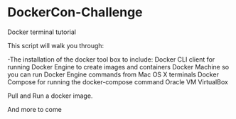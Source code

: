 # DockerCon-Challenge
Docker terminal tutorial


This script will walk you through:
  
  -The installation of the docker tool box to include:
    Docker CLI client for running Docker Engine to create images and containers
    Docker Machine so you can run Docker Engine commands from Mac OS X terminals
    Docker Compose for running the docker-compose command
    Oracle VM VirtualBox
    
  Pull and Run a docker image.
  
  And more to come
    
